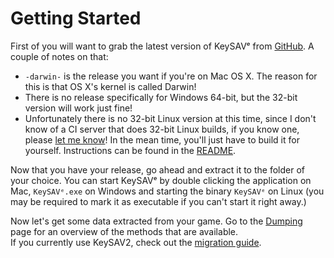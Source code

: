 # Getting Started

First of you will want to grab the latest version of KeySAVᵉ from [GitHub](https://github.com/Cu3PO42/KeySAVᵉ/releases). A couple of notes on that:

  * `-darwin-` is the release you want if you're on Mac OS X. The reason for this is that OS X's kernel is called Darwin!
  * There is no release specifically for Windows 64-bit, but the 32-bit version will work just fine!
  * Unfortunately there is no 32-bit Linux version at this time, since I don't know of a CI server that does 32-bit Linux builds, if you know one, please [let me know]()! In the mean time, you'll just have to build it for yourself. Instructions can be found in the [README]().

Now that you have your release, go ahead and extract it to the folder of your choice. You can start KeySAVᵉ by double clicking the application on Mac, `KeySAVᵉ.exe` on Windows and starting the binary `KeySAVᵉ` on Linux (you may be required to mark it as executable if you can't start it right away.)

Now let's get some data extracted from your game. Go to the [Dumping](dumping.md) page for an overview of the methods that are available.  
If you currently use KeySAV2, check out the [migration guide](migration.md).
